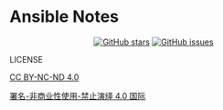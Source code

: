 # Ansible Notes

<p align="center">
  <a href="https://github.com/erdong/ansible-notes/stargazers"><img alt="GitHub stars" src="https://img.shields.io/github/stars/erdong/ansible-notes.svg?style=popout"></a>
  <a href="https://github.com/erdong/asnible-notes/issues"><img alt="GitHub issues" src="https://img.shields.io/github/issues/erdong/ansible-notes.svg?style=popout"></a>
</p>


LICENSE

[CC BY-NC-ND 4.0](https://creativecommons.org/licenses/by-nc-nd/4.0/deed.en)

[署名-非商业性使用-禁止演绎 4.0 国际](https://creativecommons.org/licenses/by-nc-nd/4.0/deed.zh)
